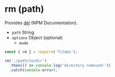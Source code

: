 # rm (path)

Provides [del](https://www.npmjs.com/package/del) (NPM Documentation).

- `path` String
- `options` Object (optional)
  - `mode`

```javascript
const { rm } = require('fildes');

rm('./path/to/dir')
  .then(() => console.log('directory removed!'))
  .catch(console.error);
```
